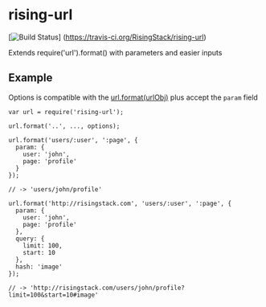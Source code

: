 rising-url
==========

[![Build Status](https://travis-ci.org/RisingStack/rising-url.svg?branch=master)]
(https://travis-ci.org/RisingStack/rising-url)

Extends require('url').format() with parameters and easier inputs

## Example

Options is compatible with the [url.format(urlObj)](http://nodejs.org/api/url.html)
plus accept the `param` field

```
var url = require('rising-url');

url.format('..', ..., options);
```

```
url.format('users/:user', ':page', {
  param: {
    user: 'john',
    page: 'profile'
  }
});

// -> 'users/john/profile'
```

```
url.format('http://risingstack.com', 'users/:user', ':page', {
  param: {
    user: 'john',
    page: 'profile'
  },
  query: {
    limit: 100,
    start: 10
  },
  hash: 'image'
});

// -> 'http://risingstack.com/users/john/profile?limit=100&start=10#image'
```
